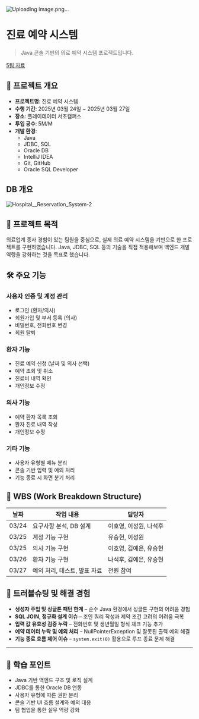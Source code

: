 ![Uploading image.png…]()

# 진료 예약 시스템

> Java 콘솔 기반의 의료 예약 시스템 프로젝트입니다.

[5팀 자료](https://drive.google.com/drive/folders/1F7q8gwsOqiJ-0GygD9I6hFRFrmWlc90N)

## 📅 프로젝트 개요

- **프로젝트명**: 진료 예약 시스템
- **수행 기간**: 2025년 03월 24일 ~ 2025년 03월 27일
- **장소**: 플레이데이터 서초캠퍼스
- **투입 공수**: 5M/M
- **개발 환경**:
  - Java
  - JDBC, SQL
  - Oracle DB
  - IntelliJ IDEA
  - Git, GitHub
  - Oracle SQL Developer

## DB 개요
![Hospital__Reservation_System-2](https://github.com/user-attachments/assets/38a41555-28dc-4f1a-b22f-06d2ce47a545)

## 🎯 프로젝트 목적

의료업계 종사 경험이 있는 팀원을 중심으로, 실제 의료 예약 시스템을 기반으로 한 프로젝트를 구현하였습니다. Java, JDBC, SQL 등의 기술을 직접 적용해보며 백엔드 개발 역량을 강화하는 것을 목표로 했습니다.

## 🛠 주요 기능

### 사용자 인증 및 계정 관리
- 로그인 (환자/의사)
- 회원가입 및 부서 등록 (의사)
- 비밀번호, 전화번호 변경
- 회원 탈퇴

### 환자 기능
- 진료 예약 신청 (날짜 및 의사 선택)
- 예약 조회 및 취소
- 진료비 내역 확인
- 개인정보 수정

### 의사 기능
- 예약 환자 목록 조회
- 환자 진료 내역 작성
- 개인정보 수정


### 기타 기능
- 사용자 유형별 메뉴 분리
- 콘솔 기반 입력 및 예외 처리
- 기능 종료 시 화면 분기 처리

## 🧩 WBS (Work Breakdown Structure)

| 날짜 | 작업 내용 | 담당자 |
|------|-----------|--------|
| 03/24 | 요구사항 분석, DB 설계 | 이호영, 이성원, 나석후 |
| 03/25 | 계정 기능 구현 | 유승현, 이성원 |
| 03/25 | 의사 기능 구현 | 이호영, 김예은, 유승현 |
| 03/26 | 환자 기능 구현 | 나석후, 김예은, 유승현 |
| 03/27 | 예외 처리, 테스트, 발표 자료 | 전원 참여 |

## 🧪 트러블슈팅 및 해결 경험

- **생성자 주입 및 싱글톤 패턴 한계** – 순수 Java 환경에서 싱글톤 구현의 어려움 경험
- **SQL JOIN, 정규화 설계 이슈** – 조인 쿼리 작성과 제약 조건 고려의 어려움 극복
- **입력 값 유효성 검증 누락** – 전화번호 및 생년월일 형식 체크 기능 추가
- **예약 데이터 누락 및 예외 처리** – NullPointerException 및 잘못된 출력 예외 해결
- **기능 종료 흐름 제어 이슈** – `system.exit(0)` 활용으로 루프 종료 문제 해결

---

## 🧠 학습 포인트

- Java 기반 백엔드 구조 및 로직 설계
- JDBC를 통한 Oracle DB 연동
- 사용자 유형에 따른 권한 분리
- 콘솔 기반 UI 흐름 설계와 예외 대응
- 팀 협업을 통한 실무 역량 강화

